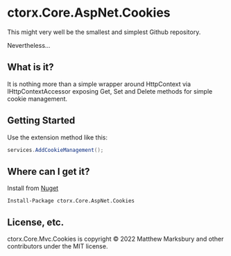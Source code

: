 # ctorx.Core.AspNet.Cookies
This might very well be the smallest and simplest Github repository.


Nevertheless...

## What is it?
It is nothing more than a simple wrapper around HttpContext via IHttpContextAccessor exposing Get, Set and Delete methods for simple cookie management.

## Getting Started
Use the extension method like this:

```csharp
services.AddCookieManagement();
```

## Where can I get it?
Install from [Nuget](https://www.nuget.org/packages/ctorx.Core.AspNet.Cookies/) 
```
Install-Package ctorx.Core.AspNet.Cookies
```

## License, etc.
ctorx.Core.Mvc.Cookies is copyright © 2022 Matthew Marksbury and other contributors under the MIT license.
